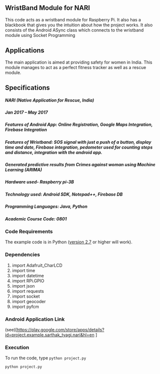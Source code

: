 ## WristBand Module for NARI
This code acts as a wristband module for Raspberry Pi.
It also has a blackbook that gives you the intuition about how the project works.
It also consists of the Android ASync class which connects to the wristband module using Socket Programming

## Applications
The main application is aimed at providing safety for women in India. This module manages to act as a perfect fitness tracker as well as a rescue module.

## Specifications
##### NARI (Native Application for Rescue, India)
##### Jan 2017 – May 2017
##### Features of Android App: Online Registration, Google Maps Integration, Firebase Integration
##### Features of Wristband: SOS signal with just a push of a button, display time and date, Firebase integration, pedometer used for counting steps and distance, integration with the android app.
##### Generated predictive results from Crimes against woman using Machine Learning (ARIMA)
##### Hardware used- Raspberry pi-3B
##### Technology used: Android SDK, Notepad++, Firebase DB
##### Programming Languages: Java, Python
##### Academic Course Code: 0801 


### Code Requirements
The example code is in Python ([version 2.7](https://www.python.org/download/releases/2.7/) or higher will work). 

### Dependencies

1) import Adafruit_CharLCD
2) import time 
3) import datetime 
4) import RPi.GPIO
5) import json
6) import requests
7) import socket
8) import geocoder
9) import pyfcm  

### Android Application Link
(see)[https://play.google.com/store/apps/details?id=project.example.sarthak_tyagi.nari&hl=en ]

### Execution
To run the code, type `python project.py`

```
python project.py
```
